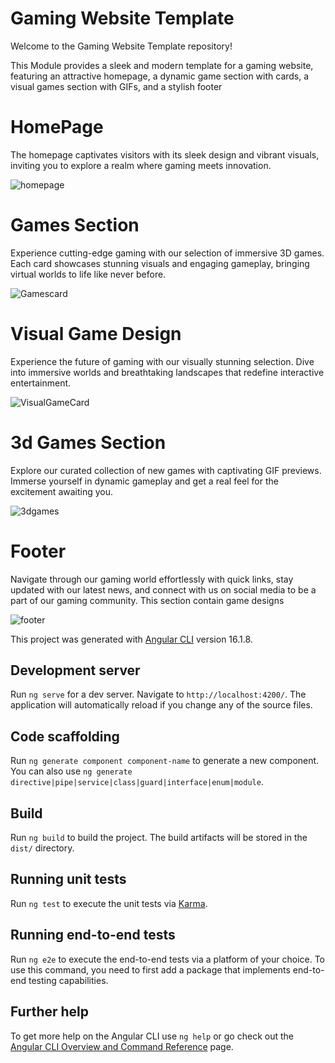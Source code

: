 # Gaming Website Template 

Welcome to the Gaming Website Template repository! 

This Module provides a sleek and modern template for a gaming website, featuring an attractive homepage, a dynamic game section with cards, a visual games section with GIFs, and a stylish footer

# HomePage

The homepage captivates visitors with its sleek design and vibrant visuals, inviting you to explore a realm where gaming meets innovation.

![homepage](https://github.com/Supriya252002/Gaming_website_template/assets/116082297/02c8a8a1-bd1f-4cb9-9846-b77f02dd49bf)

#  Games Section

Experience cutting-edge gaming with our selection of immersive 3D games. Each card showcases stunning visuals and engaging gameplay, bringing virtual worlds to life like never before.

![Gamescard](https://github.com/Supriya252002/Gaming_website_template/assets/116082297/b0776e80-8719-46b9-8f43-15b7da55fdca)

# Visual Game Design

Experience the future of gaming with our visually stunning selection. Dive into immersive worlds and breathtaking landscapes that redefine interactive entertainment.

![VisualGameCard](https://github.com/Supriya252002/Gaming_website_template/assets/116082297/4f5a1663-6b00-4294-a89f-e1116a7a81e9)

# 3d Games Section

Explore our curated collection of new games with captivating GIF previews. Immerse yourself in dynamic gameplay and get a real feel for the excitement awaiting you.

![3dgames](https://github.com/Supriya252002/Gaming_website_template/assets/116082297/fa258b1e-fc77-4bd3-8915-48d967c3eab3)

# Footer

Navigate through our gaming world effortlessly with quick links, stay updated with our latest news, and connect with us on social media to be a part of our gaming community.
This section contain game designs 

![footer](https://github.com/Supriya252002/Gaming_website_template/assets/116082297/34f918fa-8149-4fe2-a015-f78e758d0cf7)

This project was generated with [Angular CLI](https://github.com/angular/angular-cli) version 16.1.8.

## Development server

Run `ng serve` for a dev server. Navigate to `http://localhost:4200/`. The application will automatically reload if you change any of the source files.

## Code scaffolding

Run `ng generate component component-name` to generate a new component. You can also use `ng generate directive|pipe|service|class|guard|interface|enum|module`.

## Build

Run `ng build` to build the project. The build artifacts will be stored in the `dist/` directory.

## Running unit tests

Run `ng test` to execute the unit tests via [Karma](https://karma-runner.github.io).

## Running end-to-end tests

Run `ng e2e` to execute the end-to-end tests via a platform of your choice. To use this command, you need to first add a package that implements end-to-end testing capabilities.

## Further help

To get more help on the Angular CLI use `ng help` or go check out the [Angular CLI Overview and Command Reference](https://angular.io/cli) page.
